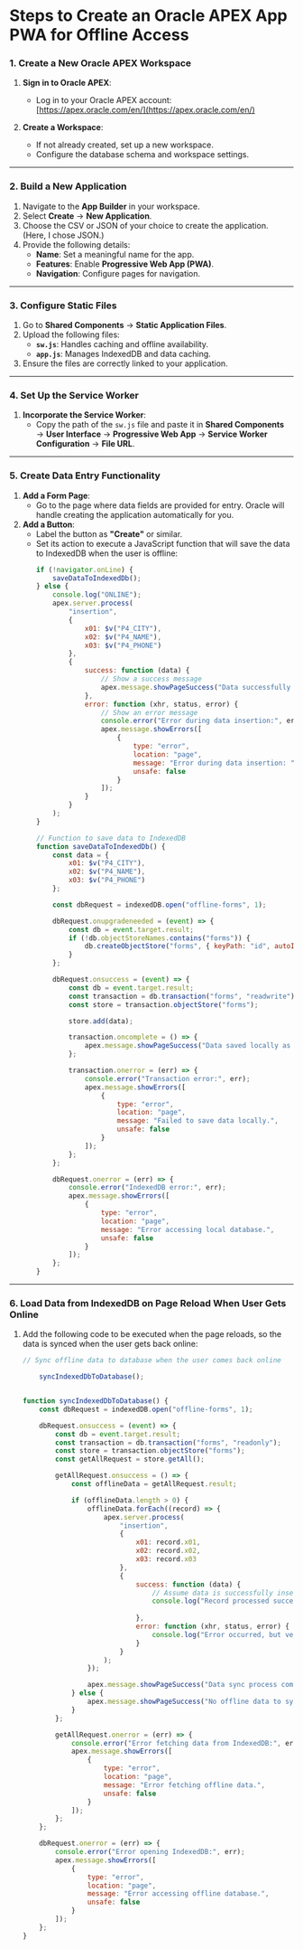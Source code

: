 # **Steps to Create an Oracle APEX App PWA for Offline Access**

### **1. Create a New Oracle APEX Workspace**
1. **Sign in to Oracle APEX**:
   - Log in to your Oracle APEX account:  
     [https://apex.oracle.com/en/](https://apex.oracle.com/en/)
     
2. **Create a Workspace**:
   - If not already created, set up a new workspace.
   - Configure the database schema and workspace settings.

---

### **2. Build a New Application**
1. Navigate to the **App Builder** in your workspace.
2. Select **Create** → **New Application**.
3. Choose the CSV or JSON of your choice to create the application. (Here, I chose JSON.)
4. Provide the following details:
   - **Name**: Set a meaningful name for the app.
   - **Features**: Enable **Progressive Web App (PWA)**.
   - **Navigation**: Configure pages for navigation.

---

### **3. Configure Static Files**
1. Go to **Shared Components** → **Static Application Files**.
2. Upload the following files:
   - **`sw.js`**: Handles caching and offline availability.
   - **`app.js`**: Manages IndexedDB and data caching.
3. Ensure the files are correctly linked to your application.

---

### **4. Set Up the Service Worker**
1. **Incorporate the Service Worker**:
   - Copy the path of the `sw.js` file and paste it in **Shared Components** → **User Interface** → **Progressive Web App** → **Service Worker Configuration** → **File URL**.

---

### **5. Create Data Entry Functionality**
1. **Add a Form Page**:
   - Go to the page where data fields are provided for entry. Oracle will handle creating the application automatically for you.
2. **Add a Button**:
   - Label the button as **"Create"** or similar.
   - Set its action to execute a JavaScript function that will save the data to IndexedDB when the user is offline:
     ```javascript
     if (!navigator.onLine) {
         saveDataToIndexedDb();
     } else {
         console.log("ONLINE");
         apex.server.process(
             "insertion",
             {
                 x01: $v("P4_CITY"),
                 x02: $v("P4_NAME"),
                 x03: $v("P4_PHONE")
             },
             {
                 success: function (data) {
                     // Show a success message
                     apex.message.showPageSuccess("Data successfully inserted into the database!");
                 },
                 error: function (xhr, status, error) {
                     // Show an error message
                     console.error("Error during data insertion:", error);
                     apex.message.showErrors([
                         {
                             type: "error",
                             location: "page",
                             message: "Error during data insertion: " + error,
                             unsafe: false
                         }
                     ]);
                 }
             }
         );
     }

     // Function to save data to IndexedDB
     function saveDataToIndexedDb() {
         const data = {
             x01: $v("P4_CITY"),
             x02: $v("P4_NAME"),
             x03: $v("P4_PHONE")
         };

         const dbRequest = indexedDB.open("offline-forms", 1);

         dbRequest.onupgradeneeded = (event) => {
             const db = event.target.result;
             if (!db.objectStoreNames.contains("forms")) {
                 db.createObjectStore("forms", { keyPath: "id", autoIncrement: true });
             }
         };

         dbRequest.onsuccess = (event) => {
             const db = event.target.result;
             const transaction = db.transaction("forms", "readwrite");
             const store = transaction.objectStore("forms");

             store.add(data);

             transaction.oncomplete = () => {
                 apex.message.showPageSuccess("Data saved locally as you are offline.");
             };

             transaction.onerror = (err) => {
                 console.error("Transaction error:", err);
                 apex.message.showErrors([
                     {
                         type: "error",
                         location: "page",
                         message: "Failed to save data locally.",
                         unsafe: false
                     }
                 ]);
             };
         };

         dbRequest.onerror = (err) => {
             console.error("IndexedDB error:", err);
             apex.message.showErrors([
                 {
                     type: "error",
                     location: "page",
                     message: "Error accessing local database.",
                     unsafe: false
                 }
             ]);
         };
     }
     ```

---

### **6. Load Data from IndexedDB on Page Reload When User Gets Online**
1. Add the following code to be executed when the page reloads, so the data is synced when the user gets back online:
   ```javascript
   // Sync offline data to database when the user comes back online

       syncIndexedDbToDatabase();
   

   function syncIndexedDbToDatabase() {
       const dbRequest = indexedDB.open("offline-forms", 1);

       dbRequest.onsuccess = (event) => {
           const db = event.target.result;
           const transaction = db.transaction("forms", "readonly");
           const store = transaction.objectStore("forms");
           const getAllRequest = store.getAll();

           getAllRequest.onsuccess = () => {
               const offlineData = getAllRequest.result;

               if (offlineData.length > 0) {
                   offlineData.forEach((record) => {
                       apex.server.process(
                           "insertion",
                           {
                               x01: record.x01,
                               x02: record.x02,
                               x03: record.x03
                           },
                           {
                               success: function (data) {
                                   // Assume data is successfully inserted if we get a response
                                   console.log("Record processed successfully:", record);
                                 
                               },
                               error: function (xhr, status, error) {
                                   console.log("Error occurred, but verifying server status...", error);
                               }
                           }
                       );
                   });

                   apex.message.showPageSuccess("Data sync process completed.");
               } else {
                   apex.message.showPageSuccess("No offline data to sync.");
               }
           };

           getAllRequest.onerror = (err) => {
               console.error("Error fetching data from IndexedDB:", err);
               apex.message.showErrors([
                   {
                       type: "error",
                       location: "page",
                       message: "Error fetching offline data.",
                       unsafe: false
                   }
               ]);
           };
       };

       dbRequest.onerror = (err) => {
           console.error("Error opening IndexedDB:", err);
           apex.message.showErrors([
               {
                   type: "error",
                   location: "page",
                   message: "Error accessing offline database.",
                   unsafe: false
               }
           ]);
       };
   }

 
